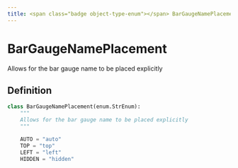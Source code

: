 ```yaml
---
title: <span class="badge object-type-enum"></span> BarGaugeNamePlacement
---
```

# <span class="badge object-type-enum"></span> BarGaugeNamePlacement

Allows for the bar gauge name to be placed explicitly

## Definition

```python
class BarGaugeNamePlacement(enum.StrEnum):
    """
    Allows for the bar gauge name to be placed explicitly
    """

    AUTO = "auto"
    TOP = "top"
    LEFT = "left"
    HIDDEN = "hidden"
```
